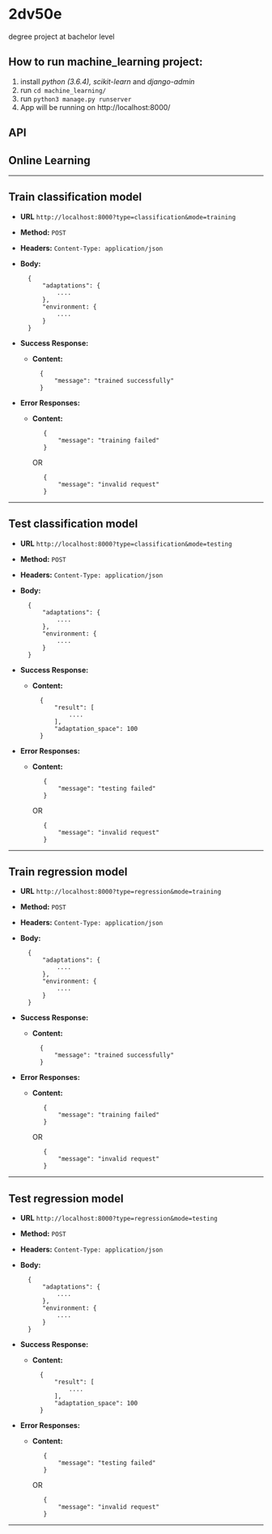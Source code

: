 # 2dv50e
degree project at bachelor level

## How to run machine_learning project:
1) install *python (3.6.4), scikit-learn* and *django-admin* 
2) run `cd machine_learning/` 
3) run `python3 manage.py runserver`
4) App will be running on http://localhost:8000/

## API
## Online Learning
-------------------

**Train classification model**
----
* **URL** `http://localhost:8000?type=classification&mode=training`
* **Method:** `POST`
* **Headers:** `Content-Type: application/json`
* **Body:**
        
        {
            "adaptations": {
                ....
            },
            "environment: {
                ....
            }
        }
* **Success Response:**
    * **Content:**  <br />
                
            { 
                "message": "trained successfully"
            }

* **Error Responses:**
   * **Content:**  <br />
                
            { 
                "message": "training failed"
            }
        OR

            { 
                "message": "invalid request"
            }
---
**Test classification model**
----
* **URL** `http://localhost:8000?type=classification&mode=testing`
* **Method:** `POST`
* **Headers:** `Content-Type: application/json`
* **Body:**
        
        {
            "adaptations": {
                ....
            },
            "environment: {
                ....
            }
        }
* **Success Response:**
    * **Content:**  <br />
                
            { 
                "result": [
                    ....
                ],
                "adaptation_space": 100
            }

* **Error Responses:**
   * **Content:**  <br />
                
            { 
                "message": "testing failed"
            }
        OR

            { 
                "message": "invalid request"
            }
---
**Train regression model**
----
* **URL** `http://localhost:8000?type=regression&mode=training`
* **Method:** `POST`
* **Headers:** `Content-Type: application/json`
* **Body:**
        
        {
            "adaptations": {
                ....
            },
            "environment: {
                ....
            }
        }
* **Success Response:**
    * **Content:**  <br />
                
            { 
                "message": "trained successfully"
            }

* **Error Responses:**
   * **Content:**  <br />
                
            { 
                "message": "training failed"
            }
        OR

            { 
                "message": "invalid request"
            }

---
**Test regression model**
----
* **URL** `http://localhost:8000?type=regression&mode=testing`
* **Method:** `POST`
* **Headers:** `Content-Type: application/json`
* **Body:**
        
        {
            "adaptations": {
                ....
            },
            "environment: {
                ....
            }
        }
* **Success Response:**
    * **Content:**  <br />
                
            { 
                "result": [
                    ....
                ],
                "adaptation_space": 100
            }

* **Error Responses:**
   * **Content:**  <br />
                
            { 
                "message": "testing failed"
            }
        OR

            { 
                "message": "invalid request"
            }
---